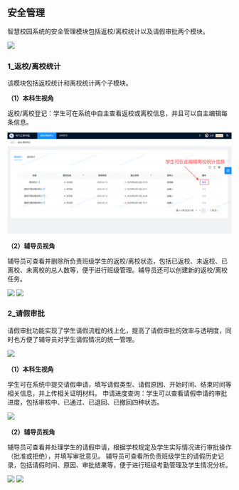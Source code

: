 ## 安全管理  

智慧校园系统的安全管理模块包括返校/离校统计以及请假审批两个模块。

![](https://cdn.jsdelivr.net/gh/HEBUTA219/TyporaPic/1.PNG)


### 1_返校/离校统计

该模块包括返校统计和离校统计两个子模块。

**（1）本科生视角**

返校/离校登记：学生可在系统中自主查看返校或离校信息，并且可以自主编辑每条信息。

![](https://raw.githubusercontent.com/HEBUTA219/TyporaPic/main/2.PNG)

**（2）辅导员视角**

辅导员可查看并删除所负责班级学生的返校/离校状态，包括已返校、未返校、已离校、未离校的总人数等，便于进行班级管理。辅导员还可以创建新的返校/离校任务。

![](https://cdn.jsdelivr.net/gh/HEBUTA219/TyporaPic/12.PNG)
![](https://cdn.jsdelivr.net/gh/HEBUTA219/TyporaPic/13.PNG)

### 2_请假审批

请假审批功能实现了学生请假流程的线上化，提高了请假审批的效率与透明度，同时也方便了辅导员对学生请假情况的统一管理。

![](https://cdn.jsdelivr.net/gh/HEBUTA219/TyporaPic/11.PNG)

**（1）本科生视角**

学生可在系统中提交请假申请，填写请假类型、请假原因、开始时间、结束时间等相关信息，并上传相关证明材料。
申请进度查询：学生可以查看请假申请的审批进度，包括审核中、已通过、已退回、已撤回四种状态。

![](https://cdn.jsdelivr.net/gh/HEBUTA219/TyporaPic/10.PNG)

**（2）辅导员视角**

辅导员可查看并处理学生的请假申请，根据学校规定及学生实际情况进行审批操作（批准或拒绝），并填写审批意见。
辅导员可查看所负责班级学生的请假历史记录，包括请假时间、原因、审批结果等，便于进行班级考勤管理及学生情况分析。

![](https://cdn.jsdelivr.net/gh/HEBUTA219/TyporaPic/5.PNG)
![](https://cdn.jsdelivr.net/gh/HEBUTA219/TyporaPic/14.PNG)


